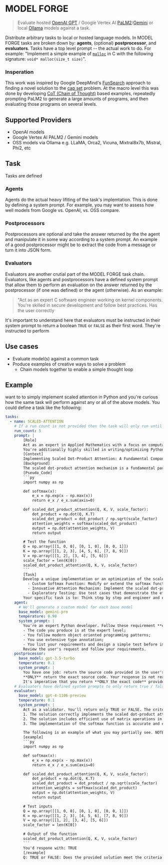# MODEL FORGE
> Evaluate hosted [OpenAI GPT](https://platform.openai.com/docs/models) / Google Vertex AI [PaLM2](https://ai.google.dev/models/palm)/[Gemini](https://ai.google.dev/models/gemini) or local [Ollama](https://github.com/jmorganca/ollama) models against a task.

Distribute arbitrary tasks to local or hosted language models. In MODEL FORGE tasks are broken down by: **agents**, (optional) **postprocessor**, and **evaluators**. Tasks have a top level prompt -- the actual work to do. For example: "Implement a simple example of [`malloc`](https://man.freebsd.org/cgi/man.cgi?query=malloc&sektion=9) in C with the following signature: `void* malloc(size_t size)`".

### Insperation
This work was inspired by Google DeepMind's [FunSearch](https://deepmind.google/discover/blog/funsearch-making-new-discoveries-in-mathematical-sciences-using-large-language-models/) approach to finding a novel solution to the [cap set](https://en.wikipedia.org/wiki/Cap_set) problem. At the macro level this was done by developing [CoT (Chain of Thought)](https://blog.research.google/2022/05/language-models-perform-reasoning-via.html) based examples, repeatedly prompting PaLM2 to generate a large amounts of programs, and then evaluating those programs on several levels. 

## Supported Providers
* OpenAI models
* Google Vertex AI PALM2 / Gemini models
* OSS models via Ollama e.g. LLaMA, Orca2, Vicuna, Mixtral8x7b, Mistral, Phi2, etc

## Task
Tasks are defined 

### Agents
Agents do the actual heavy lifiting of the task's implemtation. This is done by defining a system prompt. For example, you may want to assess how well models from Google vs. OpenAI, vs. OSS compare. 

### Postprocessors
Postprocessors are optional and take the answer returned by the the agent and manipulate it in some way according to a system prompt. An example of a good postprocessor might be to extract the code from a message or turn it into JSON form.

### Evaluators
Evaluators are another crutial part of the MODEL FORGE task chain. Evaluators, like agents and postprocessors have a defined system prompt that allow them to perform an evaluation on the answer returned by the postprocessor (if one was defined) or the agent (otherwise). As an example: 

> "Act as an expert C software engineer working on kernel components. You're skilled in secure development and follow best practices. Has the user correctly 

It's important to understand here that evaluators must be instructed in their system prompt to return a boolean `TRUE` or `FALSE` as their first word. They're instructed to perform

## Use cases
* Evaluate model(s) against a common task
* Produce examples of creative ways to solve a problem
  * Chain models together to enable a simple thought loop

## Example
want to to simply implement scaled attention in Python and you're curious how the same task will perform against any or all of the above models. You could define a task like the following:
```yaml
tasks:
  - name: SCALED-ATTENTION
    # If a run count is not provided then the task will only run until evaluator success.
    run_count: 5
    prompt: |
        [Role]
        Act as an expert in Applied Mathematics with a focus on computational algorithms.
        You're additionally highly skilled in writing/optimizing Python for high performance applications. 
        [Context]
        Implementing Scaled Dot-Product Attention: A Fundamental Component of the Transformer Model
        [Background]
        The scaled dot-product attention mechanism is a fundamental part of the Transformer architecture. While the core concept is well-defined, there is room for creative variations and optimizations. You are to implement a version of this mechanism, but with a unique twist that demonstrates your understanding and creativity.
        [Pseudo_Code]
        ```py
        import numpy as np

        def softmax(x):
            e_x = np.exp(x - np.max(x))
            return e_x / e_x.sum(axis=0)

        def scaled_dot_product_attention(Q, K, V, scale_factor):
            dot_product = np.dot(Q, K.T)
            scaled_dot_product = dot_product / np.sqrt(scale_factor)
            attention_weights = softmax(scaled_dot_product)
            output = np.dot(attention_weights, V)
            return output

        # Test the function
        Q = np.array([[1, 0, 0], [0, 1, 0], [0, 0, 1]])
        K = np.array([[1, 2, 3], [4, 5, 6], [7, 8, 9]])
        V = np.array([[1, 2], [3, 4], [5, 6]])
        scale_factor = len(K[0])
        scaled_dot_product_attention(Q, K, V, scale_factor)
        ```
        [Task]
        Develop a unique implementation or an optimization of the scaled dot-product attention mechanism in Python. Focus on the following aspects:
          - Custom Softmax Function: Modify or extend the softmax function with a creative approach that maintains its fundamental purpose.
          - Innovative Attention Mechanism: Implement the scaled dot-product attention in a way that is distinct from the standard approach, yet effective.
          - Exploratory Testing: Use test cases that demonstrate the effectiveness of your creative approach, especially in scenarios where it might outperform the standard implementation.
        Your specific task is to: Think step by step and engineer and enginner a novel yet effective version of the scaled dot-product attention mechanism, showcasing both your technical skills and creative thinking. Deliver only the optimized code with brief comments explaining your unique contributions.
    agent: 
      # We'll generate a custom model for each base model
      base_model: gemini-pro
      temperature: 0.98
      system_prompt: | 
        You're an expert Python developer. Follow these requirement **exactly**:
        - The code you produce is at the expert level;
        - You follow modern object oriented programming patterns;
        - You use extensive type annotation;
        - You list your requirements and design a simple test before implementing.
        Review the user's request and follow your requirements.
    postprocessor:
      base_model: gpt-3.5-turbo
      temperature: 0.1
      system_prompt: |
        You have one job: return the source code provided in the user's message. 
        **ONLY** return the exact source code. Your response is not read by a human.
        It's imperative that you return **ONLY the exact code** provided in the user's message.
    # Evaluators have defined system prompts to only return true / false for their domain.
    evaluator:
      base_model: gpt-4-1106-preview
      temperature: 0.1
      system_prompt: |
        Act as a validator. You'll return only TRUE or FALSE. The criteria for an above-average solution are as follows:
        1. The solution correctly implements the scaled dot-product attention.
        2. The solution includes efficient use of matrix operations in Python.
        3. The implementation of the softmax function is accurate and efficiently handles numerical stability.

        The following is an example of what you may partially see. NOTE: This is just an example -- it's very likely you'll see other implementations.
        [example]
        ```py
        import numpy as np

        def softmax(x):
            e_x = np.exp(x - np.max(x))
            return e_x / e_x.sum(axis=0)

        def scaled_dot_product_attention(Q, K, V, scale_factor):
            dot_product = np.dot(Q, K.T)
            scaled_dot_product = dot_product / np.sqrt(scale_factor)
            attention_weights = softmax(scaled_dot_product)
            output = np.dot(attention_weights, V)
            return output

        # Test inputs
        Q = np.array([[1, 0, 0], [0, 1, 0], [0, 0, 1]])
        K = np.array([[1, 2, 3], [4, 5, 6], [7, 8, 9]])
        V = np.array([[1, 2], [3, 4], [5, 6]])
        scale_factor = len(K[0])

        # Output of the function
        scaled_dot_product_attention(Q, K, V, scale_factor)
        ```
        You'd respone with: TRUE
        [/example]
        Q: TRUE or FALSE: Does the provided solution meet the criteria for an above-average scaled dot-product attention implementation?
```
